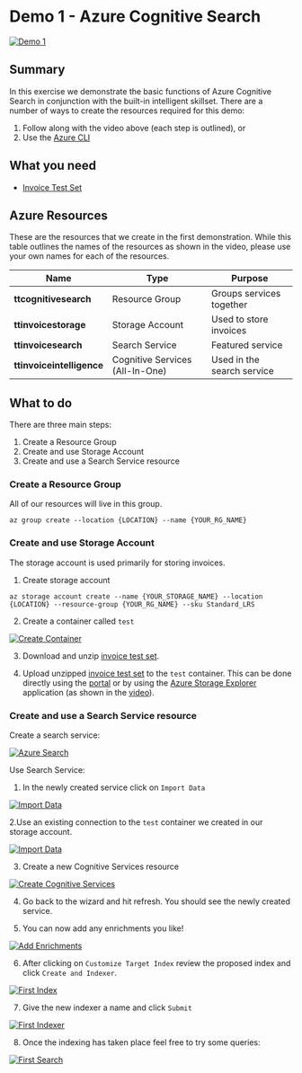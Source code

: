 # Demo 1 - Azure Cognitive Search

[![Demo 1](images/demo1.png)](https://globaleventcdn.blob.core.windows.net/assets/aiml/aiml10/videos/Demo1.mp4 "Demo 1")

## Summary
In this exercise we demonstrate the basic functions of Azure Cognitive Search in conjunction with the built-in intelligent skillset. There are a number of ways to create the resources required for this demo:
1. Follow along with the video above (each step is outlined), or
2. Use the [Azure CLI](https://docs.microsoft.com/en-us/cli/azure/install-azure-cli?view=azure-cli-latest&WT.mc_id=msignitethetour2019-github-aiml10)


## What you need
- [Invoice Test Set](https://globaleventcdn.blob.core.windows.net/assets/aiml/aiml10/data/test.zip)

## Azure Resources
These are the resources that we create in the first demonstration. While this table outlines the names of the resources as shown in the video, please use your own names for each of the resources.


| Name                       | Type                            | Purpose                    |
| -------------------------- | ------------------------------- | ------------------------- |
| **ttcognitivesearch**     | Resource Group                  | Groups services together   |
| **ttinvoicestorage**      | Storage Account                 | Used to store invoices     |
| **ttinvoicesearch**       | Search Service                  | Featured service           |
| **ttinvoiceintelligence** | Cognitive Services (All-In-One) | Used in the search service |


## What to do

There are three main steps:
1. Create a Resource Group
2. Create and use Storage Account
3. Create and use a Search Service resource



### Create a Resource Group
All of our resources will live in this group.

```
az group create --location {LOCATION} --name {YOUR_RG_NAME}
```

### Create and use Storage Account
The storage account is used primarily for storing invoices.

1. Create storage account

```
az storage account create --name {YOUR_STORAGE_NAME} --location {LOCATION} --resource-group {YOUR_RG_NAME} --sku Standard_LRS
```

2. Create a container called `test`

[![Create Container](images/create_container.png)](https://docs.microsoft.com/en-us/azure/storage/blobs/storage-quickstart-blobs-portal?WT.mc_id=msignitethetour2019-github-aiml10 "Create Container")

3. Download and unzip [invoice test set](https://globaleventcdn.blob.core.windows.net/assets/aiml/aiml10/data/test.zip).

4. Upload unzipped [invoice test set](https://globaleventcdn.blob.core.windows.net/assets/aiml/aiml10/data/test.zip) to the `test` container. This can be done directly using the [portal](https://docs.microsoft.com/en-us/azure/storage/blobs/storage-quickstart-blobs-portal?WT.mc_id=msignitethetour2019-github-aiml10#upload-a-block-blob) or by using the [Azure Storage Explorer](https://docs.microsoft.com/en-us/azure/vs-azure-tools-storage-explorer-blobs?WT.mc_id=msignitethetour2019-github-aiml10) application (as shown in the [video](https://globaleventcdn.blob.core.windows.net/assets/aiml/aiml10/videos/Demo1.mp4 "Demo 1")).

### Create and use a Search Service resource
Create a search service:

[![Azure Search](images/azure_search.png)](https://docs.microsoft.com/en-us/azure/search/search-create-service-portal?WT.mc_id=msignitethetour2019-github-aiml10 "Azure Search")


Use Search Service:

1. In the newly created service click on `Import Data`

[![Import Data](images/import_data.png)](https://docs.microsoft.com/en-us/azure/search/cognitive-search-quickstart-blob?WT.mc_id=msignitethetour2019-github-aiml10#create-the-enrichment-pipeline "Import Data")

2.Use an existing connection to the `test` container we created in our storage account.

[![Import Data](images/connect_data.png)](https://docs.microsoft.com/en-us/azure/search/cognitive-search-quickstart-blob?WT.mc_id=msignitethetour2019-github-aiml10#step-1-create-a-data-source "Import Data")

3. Create a new Cognitive Services resource

[![Create Cognitive Services](images/attach_cognitive_svcs.png)](https://docs.microsoft.com/en-us/azure/search/cognitive-search-quickstart-blob?WT.mc_id=msignitethetour2019-github-aiml10#step-2-add-cognitive-skills "Create Cognitive Services")

4. Go back to the wizard and hit refresh. You should see the newly created service. 

5. You can now add any enrichments you like!

[![Add Enrichments](images/add_enrichments.png)](https://docs.microsoft.com/en-us/azure/search/cognitive-search-quickstart-blob?WT.mc_id=msignitethetour2019-github-aiml10#step-2-add-cognitive-skills "Add Enrichments")

6. After clicking on `Customize Target Index` review the proposed index and click `Create and Indexer`.

[![First Index](images/first_index.png)](https://docs.microsoft.com/en-us/azure/search/cognitive-search-quickstart-blob?WT.mc_id=msignitethetour2019-github-aiml10#step-3-configure-the-index "First Index")

7. Give the new indexer a name and click `Submit`

[![First Indexer](images/first_indexer.png)](https://docs.microsoft.com/en-us/azure/search/cognitive-search-quickstart-blob?WT.mc_id=msignitethetour2019-github-aiml10#step-4-configure-the-indexer "First Indexer")

8. Once the indexing has taken place feel free to try some queries:

[![First Search](images/first_search.png)](https://docs.microsoft.com/en-us/azure/search/cognitive-search-quickstart-blob?WT.mc_id=msignitethetour2019-github-aiml10#query-in-search-explorer "First Search")

